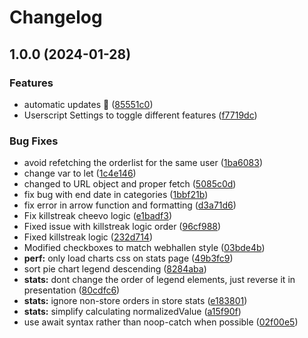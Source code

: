# Changelog

## 1.0.0 (2024-01-28)


### Features

* automatic updates 🙏 ([85551c0](https://github.com/Sleavely/webhallen-sum-userscript/commit/85551c0f6f2a5770dfa65d56166d989c9351a0b4))
* Userscript Settings to toggle different features ([f7719dc](https://github.com/Sleavely/webhallen-sum-userscript/commit/f7719dcdb88ee9d50d19f2d8ac523e6005a41ec6))


### Bug Fixes

* avoid refetching the orderlist for the same user ([1ba6083](https://github.com/Sleavely/webhallen-sum-userscript/commit/1ba60838e5412e397f11838687da1b24ce15daae))
* change var to let ([1c4e146](https://github.com/Sleavely/webhallen-sum-userscript/commit/1c4e146fcd9e492e4eea006ffeb963c0fa510dae))
* changed to URL object and proper fetch ([5085c0d](https://github.com/Sleavely/webhallen-sum-userscript/commit/5085c0dbb72c4a045c081abefca4549b80e94d29))
* fix bug with end date in categories ([1bbf21b](https://github.com/Sleavely/webhallen-sum-userscript/commit/1bbf21bacefd43a84bc81d083ef1a1631920cbcc))
* fix error in arrow function and formatting ([d3a71d6](https://github.com/Sleavely/webhallen-sum-userscript/commit/d3a71d628fc2ac439c627167d79553199ebae1f3))
* Fix killstreak cheevo logic ([e1badf3](https://github.com/Sleavely/webhallen-sum-userscript/commit/e1badf354574f1a704d9f0227acbbd905d17173f))
* Fixed issue with killstreak logic order ([96cf988](https://github.com/Sleavely/webhallen-sum-userscript/commit/96cf988c747dd4faa356ddae108ec16ca943af28))
* Fixed killstreak logic ([232d714](https://github.com/Sleavely/webhallen-sum-userscript/commit/232d714b3c990f541607ff16a534b6332296b6c7))
* Modified checkboxes to match webhallen style ([03bde4b](https://github.com/Sleavely/webhallen-sum-userscript/commit/03bde4b57b25d19d3a34b1c68fef2189270a218a))
* **perf:** only load charts css on stats page ([49b3fc9](https://github.com/Sleavely/webhallen-sum-userscript/commit/49b3fc930a031c7d0c08f771d7874509e2493797))
* sort pie chart legend descending ([8284aba](https://github.com/Sleavely/webhallen-sum-userscript/commit/8284aba1b5d67b1c1b0325a6135f8e17824f6956))
* **stats:** dont change the order of legend elements, just reverse it in presentation ([80cdfc6](https://github.com/Sleavely/webhallen-sum-userscript/commit/80cdfc6ea67c1a74c8e66fbf0561432a2493d4ab))
* **stats:** ignore non-store orders in store stats ([e183801](https://github.com/Sleavely/webhallen-sum-userscript/commit/e1838016b824f1b7c781aaa735817e967b7784da))
* **stats:** simplify calculating normalizedValue ([a15f90f](https://github.com/Sleavely/webhallen-sum-userscript/commit/a15f90fb32bad8b02aa0b272114ca36e759d7ab9))
* use await syntax rather than noop-catch when possible ([02f00e5](https://github.com/Sleavely/webhallen-sum-userscript/commit/02f00e5141420617acc27bebfc179b363d1f2c28))
